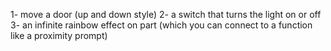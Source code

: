 1- move a door (up and down style)
2- a switch that turns the light on or off
3- an infinite rainbow effect on part (which you can connect to a function like a proximity prompt)
